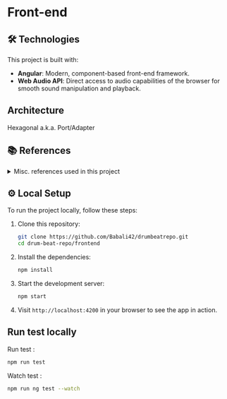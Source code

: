 # Front-end

## 🛠️ Technologies

This project is built with:

- **Angular**: Modern, component-based front-end framework.
- **Web Audio API**: Direct access to audio capabilities of the browser for smooth sound manipulation and playback.

## Architecture

Hexagonal a.k.a. Port/Adapter

## 📚 References

<details>
  <summary>Misc. references used in this project</summary>

- https://rsms.me/inter/
- https://github.com/PahanPerera/angular-light-dark-app
- https://effect.website/
- https://github.com/simonwhitaker/github-fork-ribbon-css
- Host : https://pages.github.com/
- Sequencer : https://sebpiq.github.io/WAAClock/demos/beatSequence.html
</details>


## ⚙️ Local Setup

To run the project locally, follow these steps:

1. Clone this repository:

    ```bash
    git clone https://github.com/Babali42/drumbeatrepo.git
    cd drum-beat-repo/frontend
    ```

2. Install the dependencies:

    ```bash
    npm install
    ```

3. Start the development server:

    ```bash
    npm start
    ```

4. Visit `http://localhost:4200` in your browser to see the app in action.

## Run test locally

Run test :
```bash
npm run test
```

Watch test :
```bash
npm run ng test --watch
```
